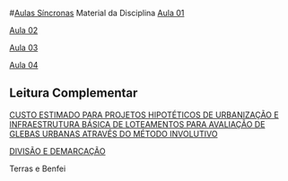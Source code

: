 #[Aulas Síncronas](https://classroom.google.com/c/MzQwNDI3MjQ1Mzk3/m/MzQwNDI3MjQ1NDIx/details)
Material da Disciplina
[Aula 01](https://docs.google.com/presentation/d/12kmTrs8Mu1dlgLxVyWRaIPhOCV7CW0DygYH7uLYD5pM/edit?usp=sharing)

[Aula 02](https://docs.google.com/presentation/d/1o-F93Hwo8k2yhfSasJiTWf3u0HmzypqZapsOWycR7_U/edit?usp=sharing)

[Aula 03](https://docs.google.com/presentation/d/1uehrD5WQyrBL8dE0m0tZQNo98DrxanIEXOxGFB286LY/edit?usp=sharing)

[Aula 04](https://drive.google.com/file/d/1ka9OSjBMIiHPyImpLnm3iN2s-NXece0P/view)

## Leitura Complementar

[CUSTO ESTIMADO PARA PROJETOS HIPOTÉTICOS DE URBANIZAÇÃO E INFRAESTRUTURA BÁSICA DE LOTEAMENTOS PARA AVALIAÇÃO DE GLEBAS URBANAS ATRAVÉS DO MÉTODO INVOLUTIVO](https://ibape-nacional.com.br/biblioteca/wp-content/uploads/2017/08/047.pdf)

[DIVISÃO E DEMARCAÇÃO](https://github.com/ErisonBarros/Parc._Territorial/blob/master/Cap%C3%ADtulo%20I%20-%20Divis%C3%A3o%20e%20Demarca%C3%A7%C3%A3o.pdf)

Terras e Benfei

<!--stackedit_data:
eyJoaXN0b3J5IjpbMjA0NDk1MTA0OCwtOTMwNTQyMjIxLDExMj
U5MjYwMDEsMTA1OTQ0NTcwNSwtNDY4MzU1NzQ3XX0=
-->